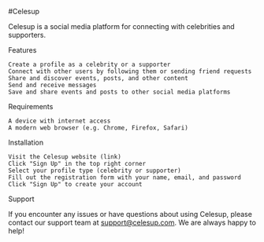 #Celesup

Celesup is a social media platform for connecting with celebrities and supporters.

Features

    Create a profile as a celebrity or a supporter
    Connect with other users by following them or sending friend requests
    Share and discover events, posts, and other content
    Send and receive messages
    Save and share events and posts to other social media platforms

Requirements

    A device with internet access
    A modern web browser (e.g. Chrome, Firefox, Safari)

Installation

    Visit the Celesup website (link)
    Click "Sign Up" in the top right corner
    Select your profile type (celebrity or supporter)
    Fill out the registration form with your name, email, and password
    Click "Sign Up" to create your account

Support

If you encounter any issues or have questions about using Celesup, please contact our support team at support@celesup.com. We are always happy to help!
